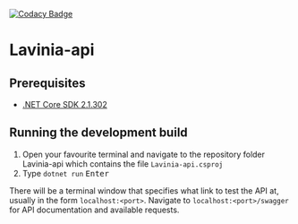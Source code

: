 [![Codacy Badge](https://api.codacy.com/project/badge/Grade/e6bc02a75590460cb8bed0d158172e89)](https://www.codacy.com/manual/Project-Lavinia/Lavinia-api?utm_source=github.com&amp;utm_medium=referral&amp;utm_content=Project-Lavinia/Lavinia-api&amp;utm_campaign=Badge_Grade)
# Lavinia-api
## Prerequisites
* [.NET Core SDK 2.1.302](https://www.microsoft.com/net/download/dotnet-core/2.1)
## Running the development build
1. Open your favourite terminal and navigate to the repository folder Lavinia-api which contains the file `Lavinia-api.csproj`
2. Type `dotnet run` <kbd>Enter</kbd>

There will be a terminal window that specifies what link to test the API at, usually in the form `localhost:<port>`. Navigate to `localhost:<port>/swagger` for API documentation and available requests.
